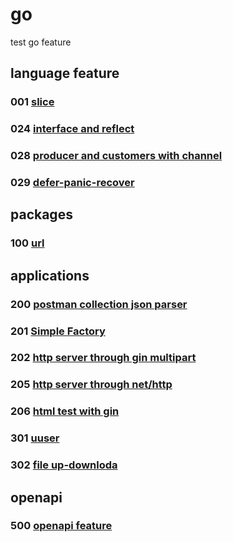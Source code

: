# go

test go feature

## language feature

### 001 [slice](001)

### 024 [interface and reflect](024)

### 028 [producer and customers with channel](028)

### 029 [defer-panic-recover](029)

## packages

### 100 [url](100)

## applications

### 200 [postman collection json parser](200)

### 201 [Simple Factory](201)

### 202 [http server through gin multipart](202)

### 205 [http server through net/http](205)

### 206 [html test with gin](206)

### 301 [uuser](301)

### 302 [file up-downloda](302)

## openapi

### 500 [openapi feature](500)
